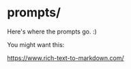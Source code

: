 # prompts/

Here's where the prompts go. :)

You might want this:

https://www.rich-text-to-markdown.com/
